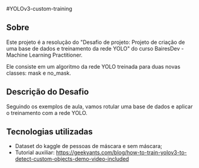 #YOLOv3-custom-training

<h2>Sobre</h2>

Este projeto é a resolução do "Desafio de projeto: Projeto de criação de uma base de dados e treinamento da rede YOLO" do curso BairesDev - Machine Learning Practitioner.

Ele consiste em um algoritmo da rede YOLO treinada para duas novas classes: mask e no_mask. 

<h2>Descrição do Desafio</h2>

Seguindo os exemplos de aula, vamos rotular uma base de dados e aplicar o treinamento com a rede YOLO.

<h2>Tecnologias utilizadas</h2>

- Dataset do kaggle de pessoas de máscara e sem máscara;
- Tutorial auxiliar: https://geekyants.com/blog/how-to-train-yolov3-to-detect-custom-objects-demo-video-included
